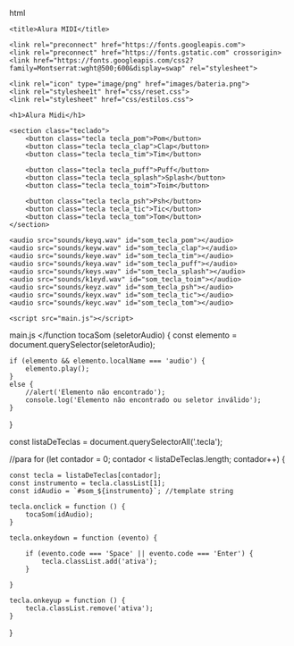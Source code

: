 html
<!DOCTYPE html>
<html lang="pt-BR">
<head>
    <meta charset="UTF-8">
    <meta http-equiv="X-UA-Compatible" content="IE=edge">
    <meta name="viewport" content="width=device-width, initial-scale=1.0">

    <title>Alura MIDI</title>

    <link rel="preconnect" href="https://fonts.googleapis.com">
    <link rel="preconnect" href="https://fonts.gstatic.com" crossorigin>
    <link href="https://fonts.googleapis.com/css2?family=Montserrat:wght@500;600&display=swap" rel="stylesheet">

    <link rel="icon" type="image/png" href="images/bateria.png">
    <link rel="styleshee1t" href="css/reset.css">
    <link rel="stylesheet" href="css/estilos.css">

</head>
<body>

    <h1>Alura Midi</h1>

    <section class="teclado">
        <button class="tecla tecla_pom">Pom</button>
        <button class="tecla tecla_clap">Clap</button>
        <button class="tecla tecla_tim">Tim</button>

        <button class="tecla tecla_puff">Puff</button>
        <button class="tecla tecla_splash">Splash</button>
        <button class="tecla tecla_toim">Toim</button>

        <button class="tecla tecla_psh">Psh</button>
        <button class="tecla tecla_tic">Tic</button>
        <button class="tecla tecla_tom">Tom</button>
    </section>

    <audio src="sounds/keyq.wav" id="som_tecla_pom"></audio>
    <audio src="sounds/keyw.wav" id="som_tecla_clap"></audio>
    <audio src="sounds/keye.wav" id="som_tecla_tim"></audio>
    <audio src="sounds/keya.wav" id="som_tecla_puff"></audio>
    <audio src="sounds/keys.wav" id="som_tecla_splash"></audio>
    <audio src="sounds/k1eyd.wav" id="som_tecla_toim"></audio>
    <audio src="sounds/keyz.wav" id="som_tecla_psh"></audio>
    <audio src="sounds/keyx.wav" id="som_tecla_tic"></audio>
    <audio src="sounds/keyc.wav" id="som_tecla_tom"></audio>

    <script src="main.js"></script>
  
  
  
  
  
  
  
  main.js
  </function tocaSom (seletorAudio) {
    const elemento = document.querySelector(seletorAudio);

    if (elemento && elemento.localName === 'audio') {
        elemento.play();
    }
    else {
        //alert('Elemento não encontrado');
        console.log('Elemento não encontrado ou seletor inválido');
    }

}

const listaDeTeclas = document.querySelectorAll('.tecla');

//para
for (let contador = 0; contador < listaDeTeclas.length; contador++) {

    const tecla = listaDeTeclas[contador];
    const instrumento = tecla.classList[1];
    const idAudio = `#som_${instrumento}`; //template string

    tecla.onclick = function () {
        tocaSom(idAudio);
    }

    tecla.onkeydown = function (evento) {

        if (evento.code === 'Space' || evento.code === 'Enter') {
            tecla.classList.add('ativa');
        }

    }

    tecla.onkeyup = function () {
        tecla.classList.remove('ativa');
    }

}
